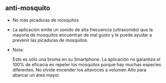 ## anti-mosquito

* No más picaduras de mosquitos 
* La aplicación emite un sonido de alta frecuencia (ultrasonido) que la mayoría de mosquitos encuentran de mal gusto y le puede ayudar a prevenir las picaduras de mosquitos.

* Nota:

    Esto es sólo una broma en su Smartphone.
    La aplicación no garantiza el 100% de eficacia en repeler los mosquitos porque hay muchas especies diferentes.
    No olvide encender los altavoces a volumen Alto para abarcar un área mayor.
